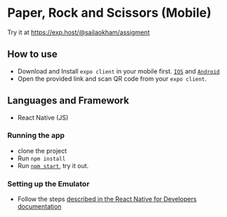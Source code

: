 # Paper, Rock and Scissors (Mobile)

Try it at https://exp.host/@sailaokham/assigment


## How to use

- Download and Install `expo client` in your mobile first. [`IOS`](https://itunes.apple.com/app/apple-store/id982107779) and [`Android`](https://play.google.com/store/apps/details?id=host.exp.exponent&referrer=www)
- Open the provided link and scan QR code from your `expo client`.

## Languages and Framework

- React Native (JS)

### Running the app

- clone the project
- Run `npm install`
- Run [`npm start`](https://docs.expo.io/versions/latest/workflow/expo-cli/), try it out.

### Setting up the Emulator

- Follow the steps [described in the React Native for Developers documentation](https://facebook.github.io/react-native/docs/getting-started)
